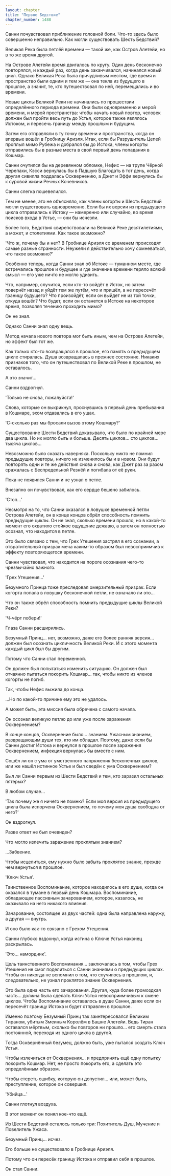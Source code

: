 ```yaml
---
layout: chapter
title: "Первое Бедствие"
chapter_number: 1488
---
```




Санни почувствовал приближение головной боли. Что-то здесь было совершенно неправильно. Как могли существовать Шесть Бедствий?

Великая Река была петлёй времени — такой же, как Остров Алетейи, но в то же время другой.

На Острове Алетейи время двигалось по кругу. Один день бесконечно повторялся, и каждый раз, когда день заканчивался, начинался новый цикл. Однако Великая Река была причудливым местом, где время и пространство были одним и тем же — она текла из будущего в прошлое, а значит, те, кто путешествовал по ней, перемещались и во времени.

Новые циклы Великой Реки не начинались по прошествии определённого периода времени. Они были одновременно и мерой времени, и мерой пространства: чтобы начать новый повтор, человек должен был пройти весь путь до Устья, которое также являлось Истоком, и пересечь границу между прошлым и будущим.

Затем его отправляли в ту точку времени и пространства, когда он впервые вошёл в Гробницу Ариэля. Итак, если бы Разрушитель Цепей проплыл мимо Рубежа и добрался бы до Истока, члены когорты отправились бы в разные места в свой первый день попадания в Кошмар.

Санни очутился бы на деревянном обломке, Нефис — на трупе Чёрной Черепахи, Кэсси вернулась бы в Падшую Благодать в тот день, когда другая сивилла поддалась Осквернению, а Джет и Эффи вернулись бы к суровой жизни Речных Кочевников.

Санни слегка пошевелился.

Тем не менее, это не объясняло, как члены когорты и Шесть Бедствий могли существовать одновременно. Если бы их версии из предыдущего цикла отправились к Истоку — намеренно или случайно, во время поисков входа в Устье, — они бы исчезли.

Более того, Бедствия свирепствовали на Великой Реке десятилетиями, а может, и столетиями. Как такое возможно?

'Что ж, почему бы и нет? В Гробнице Ариэля со временем происходят самые разные странности. Неужели я действительно хочу сомневаться, что такое возможно?'

Особенно теперь, когда Санни знал об Истоке — туманном месте, где встречались прошлое и будущее и где значение времени теряло всякий смысл — его уже ничто не могло удивить.

Что, например, случится, если кто-то войдёт в Исток, но затем повернёт назад и уйдёт тем же путём, что и пришёл, а не пересечёт границу будущего? Что произойдёт, если он выйдет не из той точки, откуда вошёл? Что будет, если он останется в Истоке на некоторое время, позволяя течению проходить мимо?

Он не знал.

Однако Санни знал одну вещь.

Метод начала нового повтора мог быть иным, чем на Острове Алетейи, но эффект был тот же.

Как только кто-то возвращался в прошлое, его память о предыдущем цикле стиралась. Душа возвращалась в прежнее состояние. Никаких признаков того, что он путешествовал по Великой Реке в прошлом, не оставалось.

А это значит...

Санни вздрогнул.

'Только не снова, пожалуйста!'

Слова, которые он выкрикнул, проснувшись в первый день пребывания в Кошмаре, эхом отдавались в его ушах.

'С-сколько раз мы бросали вызов этому Кошмару?'

Существование Шести Бедствий доказывало, что было по крайней мере два цикла. Но их могло быть и больше. Десять циклов... сто циклов... тысяча циклов...

Невозможно было сказать наверняка. Поскольку никто не помнил предыдущие повторы, ничего не изменилось бы и в новом. Они будут повторять одни и те же действия снова и снова, как Джет раз за разом сражалась с Беспредельной Резнёй и погибала от её руки.

Пока не появился Санни и не узнал о петле.

Внезапно он почувствовал, как его сердце бешено забилось.

'Стоп...'

Несмотря на то, что Санни оказался в ловушке временной петли Острова Алетейи, он в конце концов обрёл способность помнить предыдущие циклы. Он не знал, сколько времени прошло, но в какой-то момент его охватило стойкое ощущение дежавю, а затем он полностью осознал, что находится в петле.

Это было связано с тем, что Грех Утешения застрял в его сознании, а отвратительный призрак меча каким-то образом был невосприимчив к эффекту повторяющегося времени.

Санни чувствовал, что находится на пороге осознания чего-то чрезвычайно важного.

'Грех Утешения...'

Безумного Принца тоже преследовал омерзительный призрак. Если когорта попала в ловушку бесконечной петли, не означало ли это...

Что он также обрёл способность помнить предыдущие циклы Великой Реки?

'Ч-чёрт побери!'

Глаза Санни расширились.

Безумный Принц... нет, возможно, даже его более ранняя версия... должен был осознать цикличность Великой Реки. И с этого момента каждый цикл был бы другим.

Потому что Санни стал переменной.

Он должен был попытаться изменить ситуацию. Он должен был отчаянно пытаться покорить Кошмар... так, чтобы никто из членов когорты не погиб.

Так, чтобы Нефис выжила до конца.

...Но по какой-то причине ему это не удалось.

А может быть, эта миссия была обречена с самого начала.

Он осознал великую петлю до или уже после заражения Осквернением?

В конце концов, Осквернение было… знанием. Ужасным знанием, развращающим души тех, кто им обладал. Поэтому, даже если бы Санни достиг Истока и вернулся в прошлое после заражения Осквернением, инфекция вернулась бы вместе с ним.

Сошёл ли он с ума от умственного напряжения бесконечных циклов, или же нашёл истинное Устье и был сведён с ума Осквернением?

Был ли Санни первым из Шести Бедствий и тем, кто заразил остальных пятерых?

В любом случае...

'Так почему же я ничего не помню? Если моя версия из предыдущего цикла была испорчена Осквернением, то почему моя душа свободна от него?'

Он вздрогнул.

Разве ответ не был очевиден?

Что могло излечить заражение проклятым знанием?

...Забвение.

Чтобы исцелиться, ему нужно было забыть проклятое знание, прежде чем вернуться в прошлое.

'Ключ Устья'.

Таинственное Воспоминание, которое находилось в его душе, когда он оказался в тумане в первый день Кошмара. Воспоминание, обладающее пассивным зачарованием, которое, казалось, не оказывало на него никакого влияния.

Зачарование, состоящее из двух частей: одна была направлена наружу, а другая — внутрь.

И оно было как-то связано с Грехом Утешения.

Санни глубоко вздохнул, когда истина о Ключе Устья наконец раскрылась.

'Это... намордник'.

Цель таинственного Воспоминания... заключалась в том, чтобы Грех Утешения не смог поделиться с Санни знаниями о предыдущих циклах. Чтобы он никогда не вспомнил о том, что случилось в прошлом, и, следовательно, не узнал проклятое знание Осквернения.

Это была одна часть его зачарования. Другая, куда более громоздкая часть... должна была сделать Ключ Устья невосприимчивым к смене циклов. Чтобы Воспоминание оставалось в душе Санни, даже если он пересечёт границу Истока и будет отправлен в прошлое.

Именно поэтому Безумный Принц так заинтересовался Великим Тираном, убитым Змеиным Королём в Башне Алетейи. Ведь Тиран оставался мёртвым, сколько бы повторов ни прошло... его смерть стала постоянной, переходя из одного цикла в другой.

Тогда Осквернённый безумец, должно быть, уже пытался создать Ключ Устья.

Чтобы излечиться от Осквернения... и предпринять ещё одну попытку покорить Кошмар. Нет, не просто покорить его, а сделать это определённым образом.

Чтобы стереть ошибку, которую он допустил... или, может быть, преступление, которое он совершил.

'Убийца...'

Санни глотнул воздуха.

В этот момент он понял кое-что ещё.

Из Шести Бедствий осталось только три: Похититель Душ, Мучение и Повелитель Ужаса.

Безумный Принц... исчез.

Его больше не существовало в Гробнице Ариэля.

Потому что он пересёк границу Истока и отправил себя в прошлое.

Он стал Санни.


